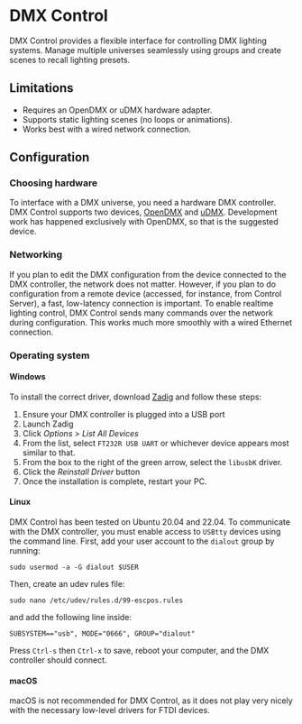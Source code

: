 # DMX Control
DMX Control provides a flexible interface for controlling DMX lighting systems. Manage multiple universes seamlessly using groups and create scenes to recall lighting presets.

## Limitations
* Requires an OpenDMX or uDMX hardware adapter.
* Supports static lighting scenes (no loops or animations).
* Works best with a wired network connection.

## Configuration

### Choosing hardware
To interface with a DMX universe, you need a hardware DMX controller. DMX Control supports two devices, [OpenDMX](https://www.enttec.com/product/lighting-communication-protocols/dmx512/open-dmx-usb/) and [uDMX](https://www.anyma.ch/research/udmx/). Development work has happened exclusively with OpenDMX, so that is the suggested device.

### Networking
If you plan to edit the DMX configuration from the device connected to the DMX controller, the network does not matter. However, if you plan to do configuration from a remote device (accessed, for instance, from Control Server), a fast, low-latency connection is important. To enable realtime lighting control, DMX Control sends many commands over the network during configuration. This works much more smoothly with a wired Ethernet connection.

### Operating system

#### Windows
To install the correct driver, download [Zadig](https://zadig.akeo.ie/) and follow these steps:
1. Ensure your DMX controller is plugged into a USB port
2. Launch Zadig
3. Click _Options_ > _List All Devices_
4. From the list, select `FT232R USB UART` or whichever device appears most similar to that.
5. From the box to the right of the green arrow, select the `libusbK` driver.
6. Click the _Reinstall Driver_ button
7. Once the installation is complete, restart your PC.


#### Linux
DMX Control has been tested on Ubuntu 20.04 and 22.04. To communicate with the DMX controller, you must enable access to `USBtty` devices using the command line. First, add your user account to the `dialout` group by running:

`sudo usermod -a -G dialout $USER`

Then, create an udev rules file:

`sudo nano /etc/udev/rules.d/99-escpos.rules`

and add the following line inside:

`SUBSYSTEM=="usb", MODE="0666", GROUP="dialout"`

Press `Ctrl-s` then `Ctrl-x` to save, reboot your computer, and the DMX controller should connect.

#### macOS
macOS is not recommended for DMX Control, as it does not play very nicely with the necessary low-level drivers for FTDI devices. 

